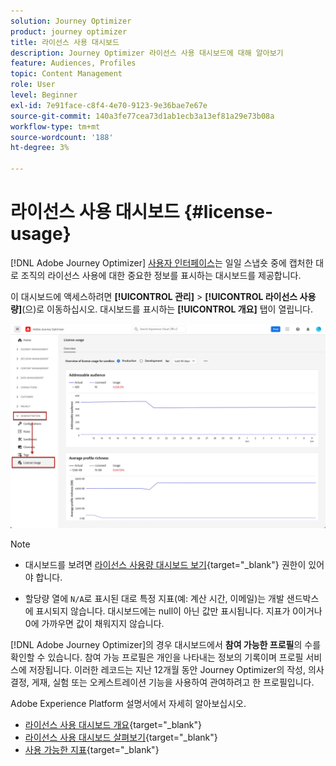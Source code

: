 ```yaml
---
solution: Journey Optimizer
product: journey optimizer
title: 라이선스 사용 대시보드
description: Journey Optimizer 라이선스 사용 대시보드에 대해 알아보기
feature: Audiences, Profiles
topic: Content Management
role: User
level: Beginner
exl-id: 7e91face-c8f4-4e70-9123-9e36bae7e67e
source-git-commit: 140a3fe77cea73d1ab1ecb3a13ef81a29e73b08a
workflow-type: tm+mt
source-wordcount: '188'
ht-degree: 3%

---
```


# 라이선스 사용 대시보드 {#license-usage}

[!DNL Adobe Journey Optimizer] [사용자 인터페이스](../start/user-interface.md)는 일일 스냅숏 중에 캡처한 대로 조직의 라이선스 사용에 대한 중요한 정보를 표시하는 대시보드를 제공합니다.

이 대시보드에 액세스하려면 **[!UICONTROL 관리]** > **[!UICONTROL 라이선스 사용량]**(으)로 이동하십시오. 대시보드를 표시하는 **[!UICONTROL 개요]** 탭이 열립니다.

![라이선스 사용 대시보드 개요](assets/license-usage-dashboard.png)

>[!NOTE]
>
>* 대시보드를 보려면 [라이선스 사용량 대시보드 보기](https://experienceleague.adobe.com/docs/experience-platform/dashboards/permissions.html?lang=ko#available-permissions){target="_blank"} 권한이 있어야 합니다.
>
>* 할당량 열에 `N/A`로 표시된 대로 특정 지표(예: 계산 시간, 이메일)는 개발 샌드박스에 표시되지 않습니다. 대시보드에는 null이 아닌 값만 표시됩니다. 지표가 0이거나 0에 가까우면 값이 채워지지 않습니다.


[!DNL Adobe Journey Optimizer]의 경우 대시보드에서 **참여 가능한 프로필**&#x200B;의 수를 확인할 수 있습니다. 참여 가능 프로필은 개인을 나타내는 정보의 기록이며 프로필 서비스에 저장됩니다. 이러한 레코드는 지난 12개월 동안 Journey Optimizer의 작성, 의사 결정, 게재, 실험 또는 오케스트레이션 기능을 사용하여 관여하려고 한 프로필입니다.

Adobe Experience Platform 설명서에서 자세히 알아보십시오.

* [라이선스 사용 대시보드 개요](https://experienceleague.adobe.com/docs/experience-platform/dashboards/guides/license-usage.html?lang=ko){target="_blank"}
* [라이선스 사용 대시보드 살펴보기](https://experienceleague.adobe.com/docs/experience-platform/dashboards/guides/license-usage.html?lang=ko#exploring-the-license-usage-dashboard){target="_blank"}
* [사용 가능한 지표](https://experienceleague.adobe.com/docs/experience-platform/dashboards/guides/license-usage.html?lang=ko#available-metrics){target="_blank"}
